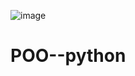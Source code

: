 ![image](https://user-images.githubusercontent.com/97202290/178626584-d55572a7-315f-4719-b500-69ca36adb61e.png)


# POO--python
